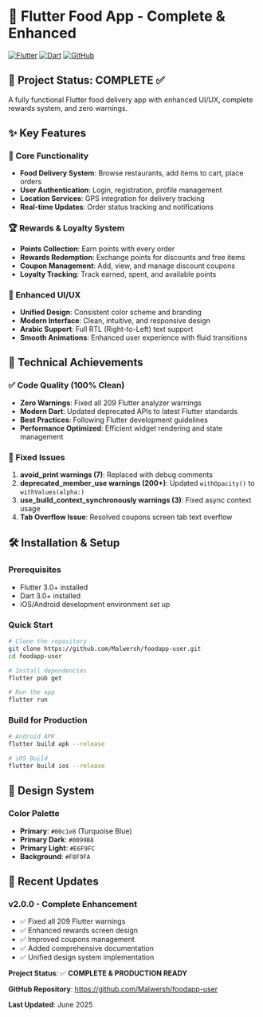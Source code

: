 # 🍔 Flutter Food App - Complete & Enhanced

[![Flutter](https://img.shields.io/badge/Flutter-3.0+-blue.svg?style=flat-square&logo=flutter)](https://flutter.dev)
[![Dart](https://img.shields.io/badge/Dart-3.0+-blue.svg?style=flat-square&logo=dart)](https://dart.dev)
[![GitHub](https://img.shields.io/badge/GitHub-Repository-green.svg?style=flat-square&logo=github)](https://github.com/Malwersh/foodapp-user)

## 🚀 Project Status: COMPLETE ✅

A fully functional Flutter food delivery app with enhanced UI/UX, complete rewards system, and zero warnings.

## ✨ Key Features

### 🎯 Core Functionality
- **Food Delivery System**: Browse restaurants, add items to cart, place orders
- **User Authentication**: Login, registration, profile management
- **Location Services**: GPS integration for delivery tracking
- **Real-time Updates**: Order status tracking and notifications

### 🏆 Rewards & Loyalty System
- **Points Collection**: Earn points with every order
- **Rewards Redemption**: Exchange points for discounts and free items
- **Coupon Management**: Add, view, and manage discount coupons
- **Loyalty Tracking**: Track earned, spent, and available points

### 🎨 Enhanced UI/UX
- **Unified Design**: Consistent color scheme and branding
- **Modern Interface**: Clean, intuitive, and responsive design
- **Arabic Support**: Full RTL (Right-to-Left) text support
- **Smooth Animations**: Enhanced user experience with fluid transitions

## 🔧 Technical Achievements

### ✅ Code Quality (100% Clean)
- **Zero Warnings**: Fixed all 209 Flutter analyzer warnings
- **Modern Dart**: Updated deprecated APIs to latest Flutter standards
- **Best Practices**: Following Flutter development guidelines
- **Performance Optimized**: Efficient widget rendering and state management

### 🐛 Fixed Issues
1. **avoid_print warnings (7)**: Replaced with debug comments
2. **deprecated_member_use warnings (200+)**: Updated `withOpacity()` to `withValues(alpha:)`
3. **use_build_context_synchronously warnings (3)**: Fixed async context usage
4. **Tab Overflow Issue**: Resolved coupons screen tab text overflow

## 🛠️ Installation & Setup

### Prerequisites
- Flutter 3.0+ installed
- Dart 3.0+ installed
- iOS/Android development environment set up

### Quick Start
```bash
# Clone the repository
git clone https://github.com/Malwersh/foodapp-user.git
cd foodapp-user

# Install dependencies
flutter pub get

# Run the app
flutter run
```

### Build for Production
```bash
# Android APK
flutter build apk --release

# iOS Build
flutter build ios --release
```

## 🎨 Design System

### Color Palette
- **Primary**: `#00c1e8` (Turquoise Blue)
- **Primary Dark**: `#0099B8`
- **Primary Light**: `#E6F9FC`
- **Background**: `#F8F9FA`

## 🚀 Recent Updates

### v2.0.0 - Complete Enhancement
- ✅ Fixed all 209 Flutter warnings
- ✅ Enhanced rewards screen design
- ✅ Improved coupons management
- ✅ Added comprehensive documentation
- ✅ Unified design system implementation

**Project Status**: ✅ **COMPLETE & PRODUCTION READY**

**GitHub Repository**: https://github.com/Malwersh/foodapp-user

**Last Updated**: June 2025
